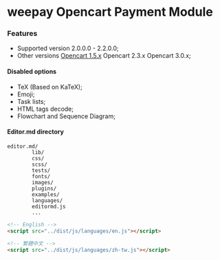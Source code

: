 # weepay Opencart Payment Module 
  ### Features
  
  - Supported version  2.0.0.0 - 2.2.0.0;
  - Other versions [Opencart 1.5.x](# "Heading link")  Opencart 2.3.x Opencart 3.0.x;





#### Disabled options

- TeX (Based on KaTeX);
- Emoji;
- Task lists;
- HTML tags decode;
- Flowchart and Sequence Diagram;

#### Editor.md directory

    editor.md/
            lib/
            css/
            scss/
            tests/
            fonts/
            images/
            plugins/
            examples/
            languages/     
            editormd.js
            ...

```html
<!-- English -->
<script src="../dist/js/languages/en.js"></script>

<!-- 繁體中文 -->
<script src="../dist/js/languages/zh-tw.js"></script>
```
